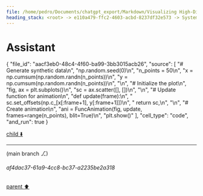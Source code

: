 ```yaml
---
file: /home/pedro/Documents/chatgpt_export/Markdown/Visualizing High-Dim Data Over Time.md
heading_stack: <root> -> e110a479-ffc2-4603-acbd-8237df32e573 -> System -> 7809300d-2e24-4429-a8c5-1f29ad85f9b2 -> System -> aaa2edfe-1989-493a-b69e-725783a32255 -> User -> 234b6612-41b7-4bfd-8027-9ecdc361bb01 -> Assistant -> 1. Animated Scatter Plots -> 2. Parallel Coordinates -> 3. Radial Layouts -> 4. Heatmaps -> 5. Glyph-based Techniques -> 6. Contour Plots -> 7. Network Graphs -> 8. Dimensionality Reduction + Animation -> 9. Small Multiples -> 10. Interactive Sliders -> aaa22307-4fa3-446b-9c7f-3f0538f60a97 -> User -> f81c7bf5-9c63-4fea-a261-1ea9c74b7383 -> Assistant -> d1413c97-d50f-47ea-9c76-d74385d4606a -> Tool -> 9251f206-140d-42e0-b72c-441a67c48571 -> Assistant -> a2b7a96f-23c0-479e-a50c-88c49ffb6591 -> Tool -> f4171e67-0150-49f1-b7ab-8bb4db769da2 -> Assistant -> 4fdeae90-3b2f-459b-b5e3-878449789bb4 -> Assistant -> 49e42c0c-e493-4cec-9f46-86bd9ae45623 -> Tool -> 6dca96a7-4149-4f6b-8daa-0d1770f1e42b -> Assistant -> 87ae73a2-ed65-4827-9f73-8575518cde36 -> Tool -> b8b87e10-ed55-407b-8cf7-9a293091d5bc -> Assistant -> 91b3c3b2-7d21-4d58-9cd3-1794186263b0 -> Tool -> 4d48d409-b039-4710-a14f-02fc6c931f17 -> Assistant -> a3e9a1cd-aadb-46bc-b082-86d15a475628 -> Assistant
---
```

# Assistant

{
  "file_id": "aacf3eb0-48c4-4f60-ba99-3bb3015acb26",
  "source": [
    "# Generate synthetic data\n",
    "np.random.seed(0)\n",
    "n_points = 50\n",
    "x = np.cumsum(np.random.randn(n_points))\n",
    "y = np.cumsum(np.random.randn(n_points))\n",
    "\n",
    "# Initialize the plot\n",
    "fig, ax = plt.subplots()\n",
    "sc = ax.scatter([], [])\n",
    "\n",
    "# Update function for animation\n",
    "def update(frame):\n",
    "    sc.set_offsets(np.c_[x[:frame+1], y[:frame+1]])\n",
    "    return sc,\n",
    "\n",
    "# Create animation\n",
    "ani = FuncAnimation(fig, update, frames=range(n_points), blit=True)\n",
    "plt.show()"
  ],
  "cell_type": "code",
  "and_run": true
}

[child ⬇️](#af4dac37-61a9-4cc8-bc37-a2235be2a318)

---

(main branch ⎇)
###### af4dac37-61a9-4cc8-bc37-a2235be2a318
[parent ⬆️](#a3e9a1cd-aadb-46bc-b082-86d15a475628)
